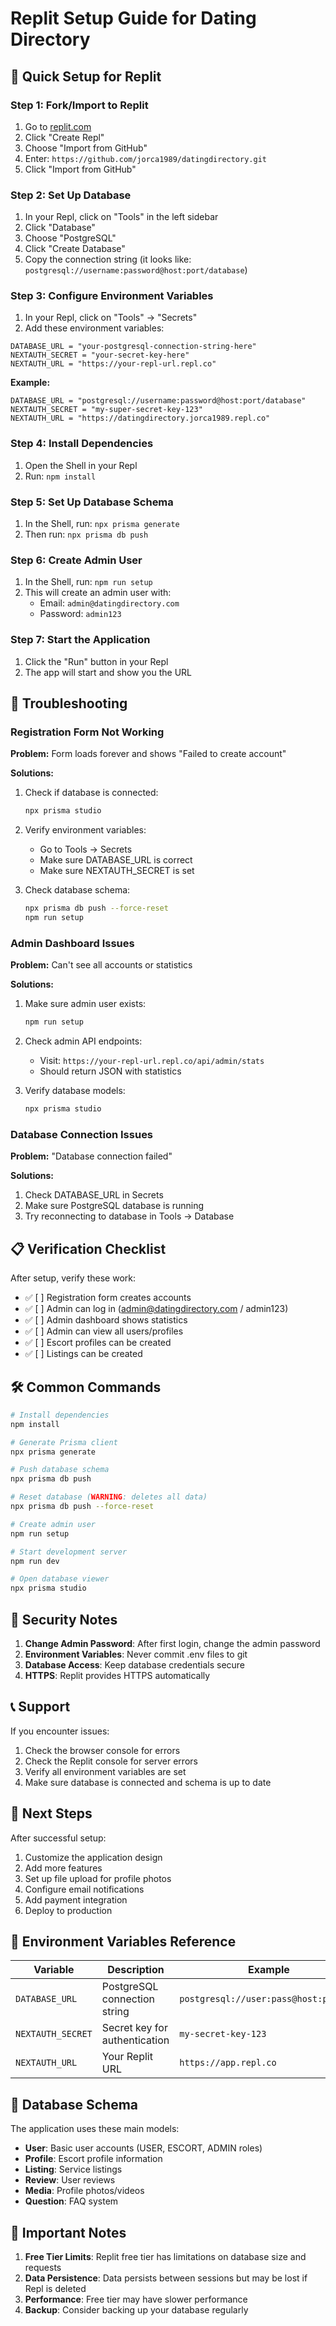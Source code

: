# Replit Setup Guide for Dating Directory

## 🚀 Quick Setup for Replit

### Step 1: Fork/Import to Replit
1. Go to [replit.com](https://replit.com)
2. Click "Create Repl"
3. Choose "Import from GitHub"
4. Enter: `https://github.com/jorca1989/datingdirectory.git`
5. Click "Import from GitHub"

### Step 2: Set Up Database
1. In your Repl, click on "Tools" in the left sidebar
2. Click "Database"
3. Choose "PostgreSQL"
4. Click "Create Database"
5. Copy the connection string (it looks like: `postgresql://username:password@host:port/database`)

### Step 3: Configure Environment Variables
1. In your Repl, click on "Tools" → "Secrets"
2. Add these environment variables:

```
DATABASE_URL = "your-postgresql-connection-string-here"
NEXTAUTH_SECRET = "your-secret-key-here"
NEXTAUTH_URL = "https://your-repl-url.repl.co"
```

**Example:**
```
DATABASE_URL = "postgresql://username:password@host:port/database"
NEXTAUTH_SECRET = "my-super-secret-key-123"
NEXTAUTH_URL = "https://datingdirectory.jorca1989.repl.co"
```

### Step 4: Install Dependencies
1. Open the Shell in your Repl
2. Run: `npm install`

### Step 5: Set Up Database Schema
1. In the Shell, run: `npx prisma generate`
2. Then run: `npx prisma db push`

### Step 6: Create Admin User
1. In the Shell, run: `npm run setup`
2. This will create an admin user with:
   - Email: `admin@datingdirectory.com`
   - Password: `admin123`

### Step 7: Start the Application
1. Click the "Run" button in your Repl
2. The app will start and show you the URL

## 🔧 Troubleshooting

### Registration Form Not Working
**Problem:** Form loads forever and shows "Failed to create account"

**Solutions:**
1. Check if database is connected:
   ```bash
   npx prisma studio
   ```

2. Verify environment variables:
   - Go to Tools → Secrets
   - Make sure DATABASE_URL is correct
   - Make sure NEXTAUTH_SECRET is set

3. Check database schema:
   ```bash
   npx prisma db push --force-reset
   npm run setup
   ```

### Admin Dashboard Issues
**Problem:** Can't see all accounts or statistics

**Solutions:**
1. Make sure admin user exists:
   ```bash
   npm run setup
   ```

2. Check admin API endpoints:
   - Visit: `https://your-repl-url.repl.co/api/admin/stats`
   - Should return JSON with statistics

3. Verify database models:
   ```bash
   npx prisma studio
   ```

### Database Connection Issues
**Problem:** "Database connection failed"

**Solutions:**
1. Check DATABASE_URL in Secrets
2. Make sure PostgreSQL database is running
3. Try reconnecting to database in Tools → Database

## 📋 Verification Checklist

After setup, verify these work:

- ✅ [ ] Registration form creates accounts
- ✅ [ ] Admin can log in (admin@datingdirectory.com / admin123)
- ✅ [ ] Admin dashboard shows statistics
- ✅ [ ] Admin can view all users/profiles
- ✅ [ ] Escort profiles can be created
- ✅ [ ] Listings can be created

## 🛠️ Common Commands

```bash
# Install dependencies
npm install

# Generate Prisma client
npx prisma generate

# Push database schema
npx prisma db push

# Reset database (WARNING: deletes all data)
npx prisma db push --force-reset

# Create admin user
npm run setup

# Start development server
npm run dev

# Open database viewer
npx prisma studio
```

## 🔐 Security Notes

1. **Change Admin Password**: After first login, change the admin password
2. **Environment Variables**: Never commit .env files to git
3. **Database Access**: Keep database credentials secure
4. **HTTPS**: Replit provides HTTPS automatically

## 📞 Support

If you encounter issues:

1. Check the browser console for errors
2. Check the Replit console for server errors
3. Verify all environment variables are set
4. Make sure database is connected and schema is up to date

## 🎯 Next Steps

After successful setup:

1. Customize the application design
2. Add more features
3. Set up file upload for profile photos
4. Configure email notifications
5. Add payment integration
6. Deploy to production

## 📝 Environment Variables Reference

| Variable | Description | Example |
|----------|-------------|---------|
| `DATABASE_URL` | PostgreSQL connection string | `postgresql://user:pass@host:port/db` |
| `NEXTAUTH_SECRET` | Secret key for authentication | `my-secret-key-123` |
| `NEXTAUTH_URL` | Your Replit URL | `https://app.repl.co` |

## 🔄 Database Schema

The application uses these main models:

- **User**: Basic user accounts (USER, ESCORT, ADMIN roles)
- **Profile**: Escort profile information
- **Listing**: Service listings
- **Review**: User reviews
- **Media**: Profile photos/videos
- **Question**: FAQ system

## 🚨 Important Notes

1. **Free Tier Limits**: Replit free tier has limitations on database size and requests
2. **Data Persistence**: Data persists between sessions but may be lost if Repl is deleted
3. **Performance**: Free tier may have slower performance
4. **Backup**: Consider backing up your database regularly 